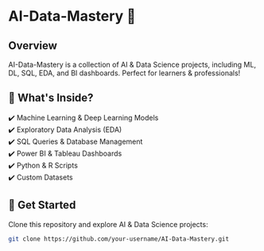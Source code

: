 # AI-Data-Mastery 🚀

## Overview  
AI-Data-Mastery is a collection of AI & Data Science projects, including ML, DL, SQL, EDA, and BI dashboards. Perfect for learners & professionals!

## 🔹 What's Inside?  
✔️ Machine Learning & Deep Learning Models  
✔️ Exploratory Data Analysis (EDA)  
✔️ SQL Queries & Database Management  
✔️ Power BI & Tableau Dashboards  
✔️ Python & R Scripts  
✔️ Custom Datasets  

## 📌 Get Started  
Clone this repository and explore AI & Data Science projects:  
```bash
git clone https://github.com/your-username/AI-Data-Mastery.git
